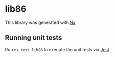 # lib86

This library was generated with [Nx](https://nx.dev).

## Running unit tests

Run `nx test lib86` to execute the unit tests via [Jest](https://jestjs.io).
